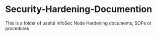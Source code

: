 # Security-Hardening-Documention
This is a folder of useful InfoSec Node Hardening documents, SOPs or procedures
